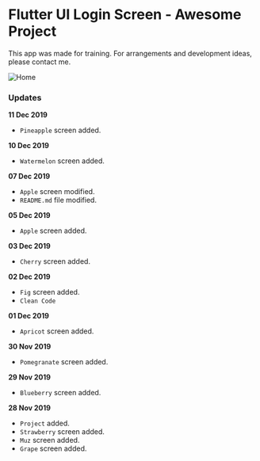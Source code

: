 # Flutter UI Login Screen - Awesome Project

This app was made for training. For arrangements and development ideas, please contact me.

![Home](https://github.com/mukireus/flutter_ui_template_login/blob/master/images/home3.png)


### Updates

**11 Dec 2019**
* `Pineapple` screen added.

**10 Dec 2019**
* `Watermelon` screen added.

**07 Dec 2019**
* `Apple` screen modified.
* `README.md` file modified.

**05 Dec 2019**
* `Apple` screen added.

**03 Dec 2019**
* `Cherry` screen added.

**02 Dec 2019**
* `Fig` screen added.
* `Clean Code`

**01 Dec 2019**
* `Apricot` screen added.

**30 Nov 2019**
* `Pomegranate` screen added.

**29 Nov 2019**
* `Blueberry` screen added.

**28 Nov 2019**
* `Project` added.
* `Strawberry` screen added.
* `Muz` screen added.
* `Grape` screen added.
